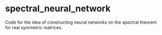 # spectral_neural_network
Code for the idea of constructing neural networks on the spectral theorem for real symmetric matrices.
